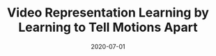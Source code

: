 ---
title: "Video Representation Learning by Learning to Tell Motions Apart"
collection: publications
permalink: /publication/2020-07-01-VideoSSL
date: 2020-07-01
venue: 'IEEE European Conference on Computer Vision'
---